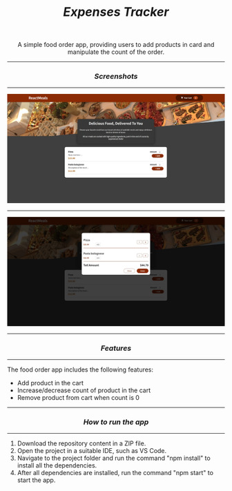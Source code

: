 <h1 align="center"><i>Expenses Tracker</i></h1>

<br>

<p align="center"> A simple food order app, providing users to add products in card and manipulate the count of the order.
</p>

<hr>

<h3 align="center"><i>Screenshots</i></h3>

<hr>

<p>
    <img src="./images/home.jpg"/>
    <hr>
    <img src="./images/cart.jpg"/>
<p>

<hr>

<h3 align="center"><i>Features</i></h3>

<hr>

<p>The food order app includes the following features:</p>

<ul>
    <li>Add product in the cart</li>
    <li>Increase/decrease count of product in the cart</li>
    <li>Remove product from cart when count is 0</li>
</ul>

<hr>

<h3 align="center"><i>How to run the app</i></h3>

<hr>

<ol>
    <li>Download the repository content in a ZIP file.</li>
    <li>Open the project in a suitable IDE, such as VS Code.</li>
    <li>Navigate to the project folder and run the command "npm install" to install all the dependencies.</li>
    <li>After all dependencies are installed, run the command "npm start" to start the app.</li>
</ol>
